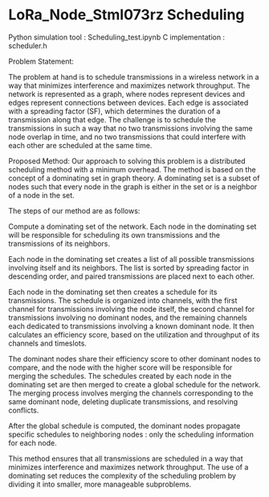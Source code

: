 # LoRa_Node_Stml073rz Scheduling

Python simulation tool : Scheduling_test.ipynb
C implementation : scheduler.h

Problem Statement:

The problem at hand is to schedule transmissions in a wireless network in a way that minimizes interference and maximizes network throughput. The network is represented as a graph, where nodes represent devices and edges represent connections between devices. Each edge is associated with a spreading factor (SF), which determines the duration of a transmission along that edge. The challenge is to schedule the transmissions in such a way that no two transmissions involving the same node overlap in time, and no two transmissions that could interfere with each other are scheduled at the same time.

Proposed Method:
Our approach to solving this problem is a distributed scheduling method with a minimum overhead. The method is based on the concept of a dominating set in graph theory. A dominating set is a subset of nodes such that every node in the graph is either in the set or is a neighbor of a node in the set.

The steps of our method are as follows:

Compute a dominating set of the network. Each node in the dominating set will be responsible for scheduling its own transmissions and the transmissions of its neighbors.

Each node in the dominating set creates a list of all possible transmissions involving itself and its neighbors. The list is sorted by spreading factor in descending order, and paired transmissions are placed next to each other.

Each node in the dominating set then creates a schedule for its transmissions. The schedule is organized into channels, with the first channel for transmissions involving the node itself, the second channel for transmissions involving no dominant nodes, and the remaining channels each dedicated to transmissions involving a known dominant node. It then calculates an efficiency score, based on the utilization and throughput of its channels and timeslots.

The dominant nodes share their efficiency score to other dominant nodes to compare, and the node with the higher score will be responsible for merging the schedules.
The schedules created by each node in the dominating set are then merged to create a global schedule for the network. The merging process involves merging the channels corresponding to the same dominant node, deleting duplicate transmissions, and resolving conflicts.

After the global schedule is computed, the dominant nodes propagate specific schedules to neighboring nodes : only the scheduling information for each node.

This method ensures that all transmissions are scheduled in a way that minimizes interference and maximizes network throughput. The use of a dominating set reduces the complexity of the scheduling problem by dividing it into smaller, more manageable subproblems.

